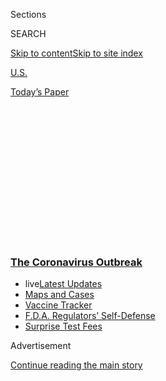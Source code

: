 <div id="app">

<div>

<div>

<div>

<div class="NYTAppHideMasthead css-1q2w90k e1suatyy0">

<div class="section css-ui9rw0 e1suatyy2">

<div class="css-eph4ug er09x8g0">

<div class="css-6n7j50">

</div>

<span class="css-1dv1kvn">Sections</span>

<div class="css-10488qs">

<span class="css-1dv1kvn">SEARCH</span>

</div>

[Skip to content](#site-content)[Skip to site
index](#site-index)

</div>

<div id="masthead-section-label" class="css-1wr3we4 eaxe0e00">

[U.S.](https://www.nytimes3xbfgragh.onion/section/us)

</div>

<div class="css-10698na e1huz5gh0">

</div>

</div>

<div id="masthead-bar-one" class="section hasLinks css-15hmgas e1csuq9d3">

<div class="css-uqyvli e1csuq9d0">

</div>

<div class="css-1uqjmks e1csuq9d1">

</div>

<div class="css-9e9ivx">

[](https://myaccount.nytimes3xbfgragh.onion/auth/login?response_type=cookie&client_id=vi)

</div>

<div class="css-1bvtpon e1csuq9d2">

[Today’s
Paper](https://www.nytimes3xbfgragh.onion/section/todayspaper)

</div>

</div>

</div>

</div>

<div data-aria-hidden="false">

<div id="site-content" data-role="main">

<div>

<div class="css-1aor85t" style="opacity:0.000000001;z-index:-1;visibility:hidden">

<div class="css-1hqnpie">

<div class="css-epjblv">

<span class="css-17xtcya">[U.S.](/section/us)</span><span class="css-x15j1o">|</span><span class="css-fwqvlz">Rhode
Island Pulls Over New Yorkers to Keep the Virus at
Bay</span>

</div>

<div class="css-k008qs">

<div class="css-1iwv8en">

<span class="css-18z7m18"></span>

<div>

</div>

</div>

<span class="css-1n6z4y">https://nyti.ms/3bwvBSZ</span>

<div class="css-1705lsu">

<div class="css-4xjgmj">

<div class="css-4skfbu" data-role="toolbar" data-aria-label="Social Media Share buttons, Save button, and Comments Panel with current comment count" data-testid="share-tools">

  - 
  - 
  - 
  - 
    
    <div class="css-6n7j50">
    
    </div>

  - 

</div>

</div>

</div>

</div>

</div>

</div>

<div class="css-13pd83m">

<div class="css-l9svim">

### [<span class="css-pa1jbp"><span class="css-1rxm0ex">The Coronavirus</span><span class="css-1rxm0ex"> Outbreak</span></span>](https://www.nytimes3xbfgragh.onion/news-event/coronavirus?name=styln-coronavirus-national&region=TOP_BANNER&block=storyline_menu_recirc&action=click&pgtype=Article&impression_id=e83e2000-f4cd-11ea-bbde-33ae2248a786&variant=undefined)

  - <span class="css-1qkutce"><span class="css-12clwdu">live</span>[Latest
    Updates](https://www.nytimes3xbfgragh.onion/2020/09/11/world/covid-19-coronavirus.html?name=styln-coronavirus-national&region=TOP_BANNER&block=storyline_menu_recirc&action=click&pgtype=Article&impression_id=e83e2001-f4cd-11ea-bbde-33ae2248a786&variant=undefined)</span>
  - <span class="css-1qkutce">[Maps and
    Cases](https://www.nytimes3xbfgragh.onion/interactive/2020/us/coronavirus-us-cases.html?name=styln-coronavirus-national&region=TOP_BANNER&block=storyline_menu_recirc&action=click&pgtype=Article&impression_id=e83e2002-f4cd-11ea-bbde-33ae2248a786&variant=undefined)</span>
  - <span class="css-1qkutce">[Vaccine
    Tracker](https://www.nytimes3xbfgragh.onion/interactive/2020/science/coronavirus-vaccine-tracker.html?name=styln-coronavirus-national&region=TOP_BANNER&block=storyline_menu_recirc&action=click&pgtype=Article&impression_id=e83e2003-f4cd-11ea-bbde-33ae2248a786&variant=undefined)</span>
  - <span class="css-1qkutce">[F.D.A. Regulators’
    Self-Defense](https://www.nytimes3xbfgragh.onion/2020/09/10/us/politics/fda-coronavirus-vaccine.html?name=styln-coronavirus-national&region=TOP_BANNER&block=storyline_menu_recirc&action=click&pgtype=Article&impression_id=e83e2004-f4cd-11ea-bbde-33ae2248a786&variant=undefined)</span>
  - <span class="css-1qkutce">[Surprise Test
    Fees](https://www.nytimes3xbfgragh.onion/2020/09/09/upshot/coronavirus-surprise-test-fees.html?name=styln-coronavirus-national&region=TOP_BANNER&block=storyline_menu_recirc&action=click&pgtype=Article&impression_id=e83e2005-f4cd-11ea-bbde-33ae2248a786&variant=undefined)</span>

</div>

</div>

<div id="top-wrapper" class="css-1sy8kpn">

<div id="top-slug" class="css-l9onyx">

Advertisement

</div>

[Continue reading the main
story](#after-top)

<div class="ad top-wrapper" style="text-align:center;height:100%;display:block;min-height:250px">

<div id="top" class="place-ad" data-position="top" data-size-key="top">

</div>

</div>

<div id="after-top">

</div>

</div>

<div>

<div id="sponsor-wrapper" class="css-1hyfx7x">

<div id="sponsor-slug" class="css-19vbshk">

Supported by

</div>

[Continue reading the main
story](#after-sponsor)

<div id="sponsor" class="ad sponsor-wrapper" style="text-align:center;height:100%;display:block">

</div>

<div id="after-sponsor">

</div>

</div>

<div class="css-186x18t">

</div>

<div class="css-1vkm6nb ehdk2mb0">

# Rhode Island Pulls Over New Yorkers to Keep the Virus at Bay

</div>

Police and National Guard troops are deployed to warn visitors they must
self-quarantine, as local resentment builds toward people fleeing
coronavirus hot spots.

<div class="css-79elbk" data-testid="photoviewer-wrapper">

<div class="css-z3e15g" data-testid="photoviewer-wrapper-hidden">

</div>

<div class="css-1a48zt4 ehw59r15" data-testid="photoviewer-children">

![<span class="css-16f3y1r e13ogyst0" data-aria-hidden="true">The
National Guard and Rhode Island State Police set up a checkpoint just
over the Rhode Island-Connecticut border, where they were advising New
Yorkers to maintain a 14-day quarantine after arriving in Rhode
Island.</span><span class="css-cnj6d5 e1z0qqy90" itemprop="copyrightHolder"><span class="css-1ly73wi e1tej78p0">Credit...</span><span><span>Kayana
Szymczak for The New York
Times</span></span></span>](https://static01.graylady3jvrrxbe.onion/images/2020/03/28/us/28virus-rhodeisland-1/merlin_171069546_9a2d030e-17ac-4ee8-99cb-ddc6c72746ea-articleLarge.jpg?quality=75&auto=webp&disable=upscale)

</div>

</div>

<div class="css-18e8msd">

<div class="css-vp77d3 epjyd6m0">

<div class="css-1baulvz">

By [<span class="css-1baulvz last-byline" itemprop="name">Nicholas
Bogel-Burroughs</span>](https://www.nytimes3xbfgragh.onion/by/nicholas-bogel-burroughs)

</div>

</div>

  - 
    
    <div class="css-ld3wwf e16638kd2">
    
    Published March 28, 2020Updated April 10,
    2020
    
    </div>

  - 
    
    <div class="css-4xjgmj">
    
    <div class="css-pvvomx" data-role="toolbar" data-aria-label="Social Media Share buttons, Save button, and Comments Panel with current comment count" data-testid="share-tools">
    
      - 
      - 
      - 
      - 
        
        <div class="css-6n7j50">
        
        </div>
    
      - 
    
    </div>
    
    </div>

</div>

</div>

<div class="section meteredContent css-1r7ky0e" name="articleBody" itemprop="articleBody">

<div class="css-1fanzo5 StoryBodyCompanionColumn">

<div class="css-53u6y8">

Police officers were watching Rhode Island’s highways, bridges and bus
stops. National Guard troops were trudging through resort towns with
clipboards, knocking on doors. They were all hunting for [fleeing New
Yorkers](https://www.nytimes3xbfgragh.onion/2020/04/10/nyregion/coronavirus-second-homes-travel.html)
and their telltale Empire State license plates.

The states are increasingly finding themselves pitted against one
another, as they bid for scarce medical equipment, angle for federal aid
and [demand that nonresidents
self-quarantine](https://www.nytimes3xbfgragh.onion/2020/03/25/us/coronavirus-united-states.html).

Few, though, have gone yet to the lengths Rhode Island has to try to
keep the potentially infected at bay, especially those from [New
York](https://www.nytimes3xbfgragh.onion/2020/04/10/nyregion/coronavirus-second-homes-travel.html),
the biggest hot spot in the country.

Gov. Gina Raimondo, a Democrat, said on Friday that if New Yorkers
entering the state did not quarantine themselves for 14 days after
arrival, they would be fined and, if they continued to flout the order,
arrested.

</div>

</div>

<div class="css-1fanzo5 StoryBodyCompanionColumn">

<div class="css-53u6y8">

“That’s a law — that’s an order,” Ms. Raimondo said. “It comes with
penalties. It’s not a suggestion.”

She sent troops and police officers to the main highways entering the
state, as well as to Amtrak stations and the main airport, to stop and
warn people coming from New York State about the quarantine order. And
on Saturday, she extended the order to cover travelers from any state.

She was not alone in establishing checkpoints to stop travelers from
places where the virus is widespread. Gov. Ron DeSantis of Florida, a
Republican, said on Saturday that his administration would try to set up
a checkpoint on Interstate 95 near the Georgia border to stop drivers
from the New York area and tell them they had to quarantine themselves
for two weeks.

</div>

</div>

<div class="css-79elbk" data-testid="photoviewer-wrapper">

<div class="css-z3e15g" data-testid="photoviewer-wrapper-hidden">

</div>

<div class="css-1a48zt4 ehw59r15" data-testid="photoviewer-children">

![<span class="css-16f3y1r e13ogyst0" data-aria-hidden="true">National
Guard soldiers set up a checkpoint at the Amtrak station in Westerly,
R.I., on Saturday to warn passengers arriving from New York about a
mandatory quarantine and to gather contact
information.</span><span class="css-cnj6d5 e1z0qqy90" itemprop="copyrightHolder"><span class="css-1ly73wi e1tej78p0">Credit...</span><span>Kayana
Szymczak for The New York
Times</span></span>](https://static01.graylady3jvrrxbe.onion/images/2020/03/28/us/28virus-rhodeisland-2/merlin_171071865_2e78ad42-459e-4d7a-b863-409cc40234bf-articleLarge.jpg?quality=75&auto=webp&disable=upscale)

</div>

</div>

<div class="css-1fanzo5 StoryBodyCompanionColumn">

<div class="css-53u6y8">

“It’s not fair to the people of Florida” that outsiders keep coming in,
Governor DeSantis said. “It would make it a lot easier if we didn’t have
folks coming in from hot zones where they may be very well carrying the
virus.”

</div>

</div>

<div class="css-1fanzo5 StoryBodyCompanionColumn">

<div class="css-53u6y8">

On Friday, Mr. DeSantis extended his quarantine order to cover travelers
from Louisiana as well, and authorized highway checkpoints in the
Panhandle to intercept and warn
them.

<div id="NYT_MAIN_CONTENT_1_REGION" class="css-9tf9ac">

<div>

<div id="styln-covid-updates-world" class="section interactive-content interactive-size-medium css-1ftcdic">

<div class="css-17ih8de interactive-body">

<div id="styln-briefing-block" data-asset-id="QXJ0aWNsZTpueXQ6Ly9hcnRpY2xlLzJiYjYwYTJiLTY3NjItNTg3NC1iMGVhLWY4NzRhMjE3NTQyZA==">

<div class="briefing-block-header-section">

# [Latest Updates: The Coronavirus Outbreak](https://www.nytimes3xbfgragh.onion/2020/09/11/world/covid-19-coronavirus.html?action=click&pgtype=Article&state=default&region=MAIN_CONTENT_1&context=storylines_live_updates)

<div class="briefing-block-ts">

Updated 2020-09-12T07:09:04.082Z

</div>

</div>

  - [Fauci cautions the virus could disrupt life in the U.S. until
    ‘maybe even towards the end
    of 2021.’](https://www.nytimes3xbfgragh.onion/2020/09/11/world/covid-19-coronavirus.html?action=click&pgtype=Article&state=default&region=MAIN_CONTENT_1&context=storylines_live_updates#link-dfb8a16)
  - [From Asia to Africa, China promotes its vaccine candidates to win
    friends.](https://www.nytimes3xbfgragh.onion/2020/09/11/world/covid-19-coronavirus.html?action=click&pgtype=Article&state=default&region=MAIN_CONTENT_1&context=storylines_live_updates#link-7104d154)
  - [The other way the virus will kill:
    hunger.](https://www.nytimes3xbfgragh.onion/2020/09/11/world/covid-19-coronavirus.html?action=click&pgtype=Article&state=default&region=MAIN_CONTENT_1&context=storylines_live_updates#link-393ad215)

<div class="briefing-block-footer">

<div class="briefing-block-footer-meta">

[See more
updates](https://www.nytimes3xbfgragh.onion/2020/09/11/world/covid-19-coronavirus.html?action=click&pgtype=Article&state=default&region=MAIN_CONTENT_1&context=storylines_live_updates)

</div>

<div class="briefing-block-briefinglinks">

<span>More live coverage:</span>
[Markets](https://www.nytimes3xbfgragh.onion/live/2020/09/11/business/stock-market-today-coronavirus?action=click&pgtype=Article&state=default&region=MAIN_CONTENT_1&context=storylines_live_updates)

</div>

</div>

</div>

</div>

</div>

</div>

</div>

President Trump said on Saturday that concerns raised by states like
Rhode Island and Florida about travelers from New York City had prompted
him to consider imposing a federal quarantine of New York, New Jersey
and part of Connecticut. He later backed off the idea.

<div id="NYT_MAIN_CONTENT_2_REGION" class="css-9tf9ac">

<div>

</div>

</div>

Legal experts said that states were on shaky ground pulling people over
just for their license plates. And Gov. Andrew M. Cuomo said on Saturday
that Rhode Island’s action was “at the point of absurdity.”

“If they don’t roll back that policy, I’m going to sue Rhode Island,
because that clearly is unconstitutional,” Governor Cuomo said on CNN,
though he added that he didn’t think it would come to that. “We’ll work
it out amicably, I’m sure,” he said.

Even so, Rhode Island’s measures were welcomed by many “year-rounders”
who live in the state’s summer resort communities near the Connecticut
border. They have been growing increasingly frustrated with an influx of
New Yorkers fleeing the city to second homes and rental properties in
the area, and possibly bringing the virus with them.

Local residents have been posting videos and photographs in local
Facebook groups of cars with New York tags being pulled over.

John Austin witnessed a stop on Friday in Westerly, a town of about
23,000 in the corner of the state nearest to New York, when a trooper’s
flashing lights followed a driver into the parking lot of Sandy’s Fine
Food Emporium, where Mr. Austin is the store manager.

</div>

</div>

<div class="css-1fanzo5 StoryBodyCompanionColumn">

<div class="css-53u6y8">

“It is live, and it is happening,” Mr. Austin said. “It’s happening in
our backyard.”

He said that police officers were stationed all along Route 78 from the
state line at the Pawcatuck River to his store. “It’s not easy for any
one of us,” he said. “Let’s pray for a resolution quick.”

When the police officers stop New Yorkers or [find them in their summer
homes](https://www.providencejournal.com/news/20200327/not-rsquoall-that-neighborlyrsquo-police-national-guard-out-in-westerly-looking-for-new-yorkers),
they hand out copies of the governor’s [executive
order](http://www.governor.ri.gov/documents/orders/Executive-Order-20-12.pdf)
and collect contact information. Any who manage to avoid the officers
may face another penalty: public shaming.

“Leaving Walmart *filled* to the top,” one woman seethed in a posting to
a local Facebook group, alongside photos of a Volkswagen with New York
plates and a trunk loaded with paper towels. Another woman responded,
“They need to *go home*\!”

Nearly [half of the country’s more than 119,000 coronavirus
cases](https://www.nytimes3xbfgragh.onion/interactive/2020/us/coronavirus-us-cases.html)
have been confirmed in New York State, in part because of widespread
testing there. Rhode Island, the smallest state by area, had 239 cases
on Saturday evening, and had reported its [first two
deaths](https://www.providencejournal.com/news/20200328/with-first-2-ri-coronavirus-deaths-raimondo-issues-stay-at-home-order-closes-non-essential-retail).

Texas, Maryland and South Carolina are among other states that have
ordered people arriving from New York to self-quarantine. In Texas, for
instance, [the Department of Public Safety
said](https://www.dps.texas.gov/director_staff/media_and_communications/pr/2020/0327a)
Friday that its agents would make surprise visits to see whether
travelers were adhering to the state’s mandate, and they warned that
violators could be fined $1,000 and jailed for up to 180 days.

The orders have not come without controversy: Steven Brown, the
executive director of the American Civil Liberties Union of Rhode
Island, said outright that the police stops in that state were
unconstitutional.

“Under the Fourth Amendment, having a New York state license plate
simply does not, and cannot, constitute ‘probable cause’ to allow police
to stop a car and interrogate the driver, no matter how laudable the
goal of the stop may be,” Mr. Brown said in a statement.

</div>

</div>

<div class="css-1fanzo5 StoryBodyCompanionColumn">

<div class="css-53u6y8">

Lawrence O. Gostin, the chair of global health law at Georgetown
University, agreed that the directive appeared “too arbitrary and
capricious” to be upheld by a judge. License plates were far from
foolproof indicators of whether someone had been exposed to the virus,
he noted.

The legal principle barring states from treating residents of other
states differently from its own citizens is one of the oldest in the
country, rooted in the Privileges and Immunities Clause of the
Constitution. That clause forbids discrimination based on state
residence in most cases, underpinning the right of unfettered interstate
travel.

Neil MacFarquhar, Patricia Mazzei and Alan Blinder contributed
reporting.

</div>

</div>

</div>

<div>

</div>

<div>

</div>

<div>

</div>

<div>

<div id="bottom-wrapper" class="css-1ede5it">

<div id="bottom-slug" class="css-l9onyx">

Advertisement

</div>

[Continue reading the main
story](#after-bottom)

<div id="bottom" class="ad bottom-wrapper" style="text-align:center;height:100%;display:block;min-height:90px">

</div>

<div id="after-bottom">

</div>

</div>

</div>

</div>

</div>

## Site Index

<div>

</div>

## Site Information Navigation

  - [© <span>2020</span> <span>The New York Times
    Company</span>](https://help.nytimes3xbfgragh.onion/hc/en-us/articles/115014792127-Copyright-notice)

<!-- end list -->

  - [NYTCo](https://www.nytco.com/)
  - [Contact
    Us](https://help.nytimes3xbfgragh.onion/hc/en-us/articles/115015385887-Contact-Us)
  - [Work with us](https://www.nytco.com/careers/)
  - [Advertise](https://nytmediakit.com/)
  - [T Brand Studio](http://www.tbrandstudio.com/)
  - [Your Ad
    Choices](https://www.nytimes3xbfgragh.onion/privacy/cookie-policy#how-do-i-manage-trackers)
  - [Privacy](https://www.nytimes3xbfgragh.onion/privacy)
  - [Terms of
    Service](https://help.nytimes3xbfgragh.onion/hc/en-us/articles/115014893428-Terms-of-service)
  - [Terms of
    Sale](https://help.nytimes3xbfgragh.onion/hc/en-us/articles/115014893968-Terms-of-sale)
  - [Site
    Map](https://spiderbites.nytimes3xbfgragh.onion)
  - [Help](https://help.nytimes3xbfgragh.onion/hc/en-us)
  - [Subscriptions](https://www.nytimes3xbfgragh.onion/subscription?campaignId=37WXW)

</div>

</div>

</div>

</div>
